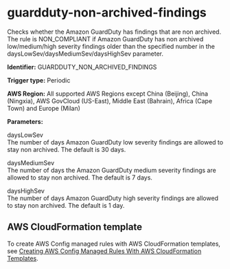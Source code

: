 # guardduty\-non\-archived\-findings<a name="guardduty-non-archived-findings"></a>

Checks whether the Amazon GuardDuty has findings that are non archived\. The rule is NON\_COMPLIANT if Amazon GuardDuty has non archived low/medium/high severity findings older than the specified number in the daysLowSev/daysMediumSev/daysHighSev parameter\.

**Identifier:** GUARDDUTY\_NON\_ARCHIVED\_FINDINGS

**Trigger type:** Periodic

**AWS Region:** All supported AWS Regions except China \(Beijing\), China \(Ningxia\), AWS GovCloud \(US\-East\), Middle East \(Bahrain\), Africa \(Cape Town\) and Europe \(Milan\)

**Parameters:**

daysLowSev  
The number of days Amazon GuardDuty low severity findings are allowed to stay non archived\. The default is 30 days\.

daysMediumSev  
The number of days the Amazon GuardDuty medium severity findings are allowed to stay non archived\. The default is 7 days\.

daysHighSev  
The number of days Amazon GuardDuty high severity findings are allowed to stay non archived\. The default is 1 day\.

## AWS CloudFormation template<a name="w24aac11c29c17d203c15"></a>

To create AWS Config managed rules with AWS CloudFormation templates, see [Creating AWS Config Managed Rules With AWS CloudFormation Templates](aws-config-managed-rules-cloudformation-templates.md)\.